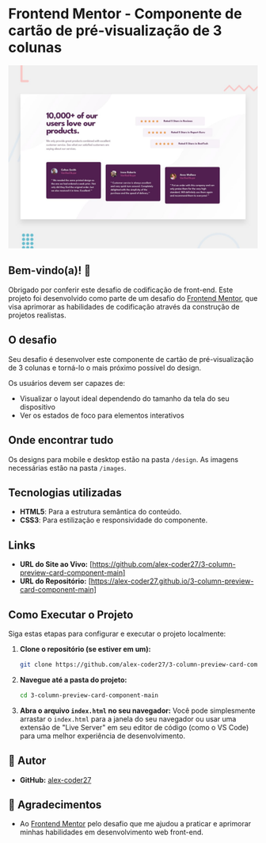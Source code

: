 # Frontend Mentor - Componente de cartão de pré-visualização de 3 colunas

![Design preview for the Social proof section coding challenge](./design/desktop-preview.jpg)

## Bem-vindo(a)! 👋

Obrigado por conferir este desafio de codificação de front-end. Este projeto foi desenvolvido como parte de um desafio do [Frontend Mentor](https://www.frontendmentor.io), que visa aprimorar as habilidades de codificação através da construção de projetos realistas.

## O desafio

Seu desafio é desenvolver este componente de cartão de pré-visualização de 3 colunas e torná-lo o mais próximo possível do design.

Os usuários devem ser capazes de:

- Visualizar o layout ideal dependendo do tamanho da tela do seu dispositivo
- Ver os estados de foco para elementos interativos

## Onde encontrar tudo

Os designs para mobile e desktop estão na pasta `/design`. As imagens necessárias estão na pasta `/images`.

## Tecnologias utilizadas

* **HTML5**: Para a estrutura semântica do conteúdo.
* **CSS3**: Para estilização e responsividade do componente.

## Links

-   **URL do Site ao Vivo:** [https://github.com/alex-coder27/3-column-preview-card-component-main]
-   **URL do Repositório:** [https://alex-coder27.github.io/3-column-preview-card-component-main]

## Como Executar o Projeto

Siga estas etapas para configurar e executar o projeto localmente:

1.  **Clone o repositório (se estiver em um):**
    ```bash
    git clone https://github.com/alex-coder27/3-column-preview-card-component-main.git
    ```
2.  **Navegue até a pasta do projeto:**
    ```bash
    cd 3-column-preview-card-component-main
    ```
3.  **Abra o arquivo `index.html` no seu navegador:**
    Você pode simplesmente arrastar o `index.html` para a janela do seu navegador ou usar uma extensão de "Live Server" em seu editor de código (como o VS Code) para uma melhor experiência de desenvolvimento.

## 👤 Autor

- **GitHub:** [alex-coder27](https://github.com/alex-coder27)

## 🙏 Agradecimentos

- Ao [Frontend Mentor](https://www.frontendmentor.io) pelo desafio que me ajudou a praticar e aprimorar minhas habilidades em desenvolvimento web front-end.